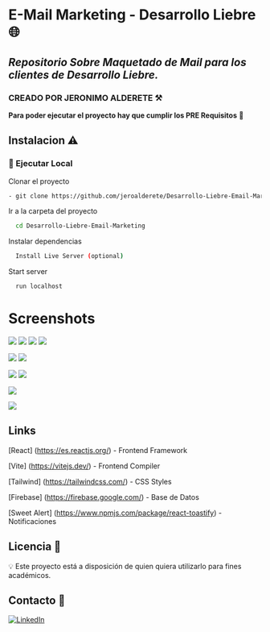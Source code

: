 # E-Mail Marketing - Desarrollo Liebre :globe_with_meridians:

## _Repositorio Sobre Maquetado de Mail para los clientes de Desarrollo Liebre._

### CREADO POR JERONIMO ALDERETE :hammer_and_pick:

**Para poder ejecutar el proyecto hay que cumplir los PRE Requisitos** :loudspeaker:

## Instalacion :warning:

### :running: Ejecutar Local

Clonar el proyecto

```sh
- git clone https://github.com/jeroalderete/Desarrollo-Liebre-Email-Marketing
```

Ir a la carpeta del proyecto

```bash
  cd Desarrollo-Liebre-Email-Marketing
```

Instalar dependencias

```bash
  Install Live Server (optional)
```

Start server

```bash
  run localhost
```

# Screenshots

![](https://i.ibb.co/646FY04/jade5best.png)
![](https://i.ibb.co/1Gy7JFm/jade4best.png)
![](https://i.ibb.co/Pg7QKVQ/jade3.png)
![](https://i.ibb.co/xg0qQZY/jade2.png)

![](https://i.ibb.co/Zd15Frh/elargento2.png)
![](https://i.ibb.co/symWRhH/elargento1.png)

![](https://i.ibb.co/dcZJYGh/batacazo3.png)
![](https://i.ibb.co/G98Md7n/batacazo2.png)

![](https://i.ibb.co/StDwffG/poral11.png)

![](https://i.ibb.co/phggt2V/poral44.png)

## Links

[React] (https://es.reactjs.org/) - Frontend Framework

[Vite] (https://vitejs.dev/) - Frontend Compiler

[Tailwind] (https://tailwindcss.com/) - CSS Styles

[Firebase] (https://firebase.google.com/) - Base de Datos

[Sweet Alert] (https://www.npmjs.com/package/react-toastify) - Notificaciones

## Licencia :page_facing_up:

💡 Este proyecto está a disposición de quien quiera utilizarlo para fines académicos.

## Contacto :envelope_with_arrow:

<a>[![LinkedIn](https://img.shields.io/badge/linkedin-%230077B5.svg?style=for-the-badge&logo=linkedin&logoColor=white)](https://www.linkedin.com/in/jeronimoalderete/)</a>&nbsp;
